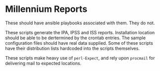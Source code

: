 Millennium Reports
===

These should have ansible playbooks associated with them. They do not.

These scripts generate the IPA, IPSS and ISS reports. Installation location should be able to be dertermined by the crontab entries. The sample configuration files should have real data supplied. Some of these scripts have their distribution lists hardcoded into the scripts themselves.

These scripts make heavy use of `perl-Expect`, and rely upon `procmail` for delivering mail to expected locations.
